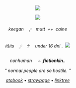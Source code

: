 <h6 align="center"> 

  ![](https://camo.githubusercontent.com/2aa1bcdc0d140fb5449ae1573c7c7dfacd78f5b177e30321aa6367edf9ee9f2b/68747470733a2f2f6b6f6d617265762e636f6d2f67687076632f3f757365726e616d653d75746167657a26636f6c6f723d424142414241)

![](https://files.catbox.moe/xjbf7v.png)

 keegan　 ༙　mutt ‎ ++ ‎  caine

it\its　 ༙　♱　 under 16 dni     𓈒 ‎ ![](https://files.catbox.moe/giyh9k.gif)

*nonhuman* ‎⠀      ⌢ ‎ **fictionkin**..

" normal people are so hostile. "

[*atabook*](https://stink0.atabook.org) • [*strawpage*](https://decisions.straw.page) • [*linktree*](https://guns.lol/sisyphus)
</h6>
